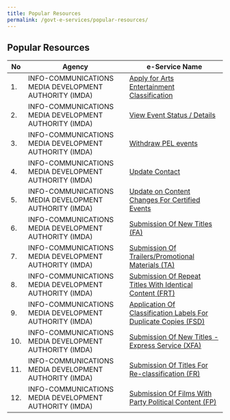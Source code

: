 ```yaml
---
title: Popular Resources
permalink: /govt-e-services/popular-resources/
---
```


## Popular Resources

| **No** | **Agency** | **e-Service Name** |
| -- | -- | -- |
|1.|INFO-COMMUNICATIONS MEDIA DEVELOPMENT AUTHORITY (IMDA)| <a href="https://imdaonline.imda.gov.sg" target="_blank">Apply for Arts Entertainment Classification</a> |
|2.|INFO-COMMUNICATIONS MEDIA DEVELOPMENT AUTHORITY (IMDA)| <a href="https://imdaonline.imda.gov.sg" target="_blank">View Event Status / Details</a>  |
|3.|INFO-COMMUNICATIONS MEDIA DEVELOPMENT AUTHORITY (IMDA)| <a href="https://imdaonline.imda.gov.sg" target="_blank">Withdraw PEL events</a> |
|4.|INFO-COMMUNICATIONS MEDIA DEVELOPMENT AUTHORITY (IMDA)| <a href="https://imdaonline.imda.gov.sg" target="_blank">Update Contact</a> |
|5.|INFO-COMMUNICATIONS MEDIA DEVELOPMENT AUTHORITY (IMDA)| <a href="https://imdaonline.imda.gov.sg" target="_blank">Update on Content Changes For Certified Events</a>  |
|6.|INFO-COMMUNICATIONS MEDIA DEVELOPMENT AUTHORITY (IMDA)| <a href="https://imdaonline.imda.gov.sg" target="_blank">Submission Of New Titles (FA)</a> |
|7.|INFO-COMMUNICATIONS MEDIA DEVELOPMENT AUTHORITY (IMDA)| <a href="https://imdaonline.imda.gov.sg" target="_blank">Submission Of Trailers/Promotional Materials (TA)</a> |
|8.|INFO-COMMUNICATIONS MEDIA DEVELOPMENT AUTHORITY (IMDA)| <a href="https://imdaonline.imda.gov.sg" target="_blank">Submission Of Repeat Titles With Identical Content (FRT)</a>  |
|9.|INFO-COMMUNICATIONS MEDIA DEVELOPMENT AUTHORITY (IMDA)| <a href="https://imdaonline.imda.gov.sg" target="_blank">Application Of Classification Labels For Duplicate Copies (FSD)</a> |
|10.|INFO-COMMUNICATIONS MEDIA DEVELOPMENT AUTHORITY (IMDA)| <a href="https://imdaonline.imda.gov.sg" target="_blank">Submission Of New Titles - Express Service (XFA)</a> |
|11.|INFO-COMMUNICATIONS MEDIA DEVELOPMENT AUTHORITY (IMDA)| <a href="https://imdaonline.imda.gov.sg" target="_blank">Submission Of Titles For Re-classification (FR)</a>  |
|12.|INFO-COMMUNICATIONS MEDIA DEVELOPMENT AUTHORITY (IMDA)| <a href="https://imdaonline.imda.gov.sg" target="_blank">Submission Of Films With Party Political Content (FP)</a> |
